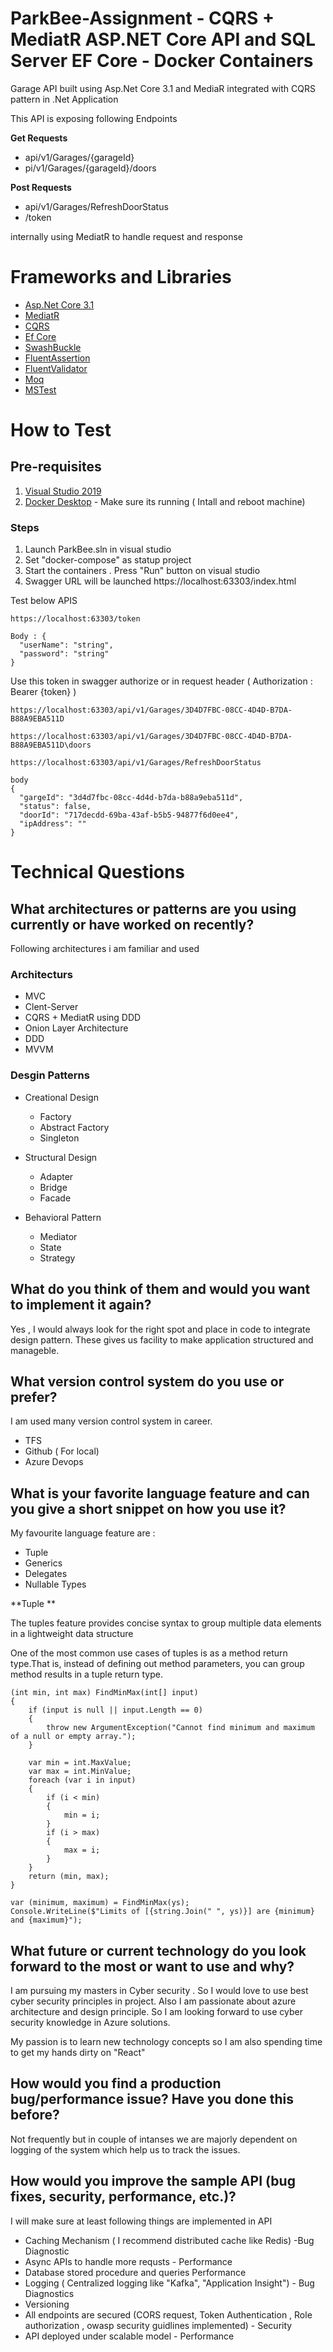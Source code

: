 # ParkBee-Assignment - CQRS + MediatR ASP.NET Core API and SQL Server EF Core - Docker Containers

Garage API built using Asp.Net Core 3.1 and MediaR integrated with CQRS pattern in .Net Application

This API is exposing following Endpoints 

**Get Requests**

- api/v1/Garages/{garageId}
- pi/v1/Garages/{garageId}/doors

**Post Requests**

- api/v1/Garages/RefreshDoorStatus
- /token

internally using MediatR to handle request and response

# Frameworks and Libraries
* [Asp.Net Core 3.1](https://docs.microsoft.com/pt-br/aspnet/core/?view=aspnetcore-3.1 )
* [MediatR](https://github.com/jbogard/MediatR)
* [CQRS](https://docs.microsoft.com/en-us/azure/architecture/patterns/cqrs)
* [Ef Core](https://docs.microsoft.com/en-us/ef/core/)
* [SwashBuckle](https://github.com/domaindrivendev/Swashbuckle.WebApi)
* [FluentAssertion](https://github.com/fluentassertions/fluentassertions)
* [FluentValidator](https://github.com/FluentValidation/FluentValidation)
* [Moq](https://github.com/Moq/moq4/wiki/Quickstart)
* [MSTest](https://docs.microsoft.com/en-us/dotnet/core/testing/unit-testing-with-mstest)

# How to Test

## Pre-requisites

1.  [Visual Studio 2019](https://visualstudio.microsoft.com/downloads/)
2.  [Docker Desktop](https://www.docker.com/products/docker-desktop) - Make sure its running ( Intall and reboot machine)

### Steps

1.  Launch ParkBee.sln in visual studio
2.  Set "docker-compose" as statup project
3.  Start the containers . Press "Run" button on visual studio
4.  Swagger URL will be launched https://localhost:63303/index.html

Test below APIS 

```
https://localhost:63303/token

Body : {
  "userName": "string",
  "password": "string"
}

```

Use this token in swagger authorize or in request header ( Authorization : Bearer {token} )

```
https://localhost:63303/api/v1/Garages/3D4D7FBC-08CC-4D4D-B7DA-B88A9EBA511D

```

```
https://localhost:63303/api/v1/Garages/3D4D7FBC-08CC-4D4D-B7DA-B88A9EBA511D\doors
```

```
https://localhost:63303/api/v1/Garages/RefreshDoorStatus

body
{
  "gargeId": "3d4d7fbc-08cc-4d4d-b7da-b88a9eba511d",
  "status": false,
  "doorId": "717decdd-69ba-43af-b5b5-94877f6d0ee4",
  "ipAddress": ""
}
```

# Technical Questions

## What architectures or patterns are you using currently or have worked on recently?
Following architectures i am familiar and used

### Architecturs

- MVC
- Clent-Server
- CQRS + MediatR using DDD
- Onion Layer Architecture
- DDD
- MVVM

### Desgin Patterns

- Creational Design 
  - Factory
  - Abstract Factory
  - Singleton
  
- Structural Design
  - Adapter
  - Bridge
  - Facade
  
- Behavioral Pattern
  - Mediator
  - State
  - Strategy
 
## What do you think of them and would you want to implement it again?

Yes , I would always look for the right spot and place in code to integrate design pattern. These gives us facility to make application structured and manageble.

## What version control system do you use or prefer?

I am used many version control system in career.

- TFS
- Github ( For local)
- Azure Devops

## What is your favorite language feature and can you give a short snippet on how you use it?

My favourite language feature are : 

- Tuple
- Generics
- Delegates
- Nullable Types

**Tuple ** 

The tuples feature provides concise syntax to group multiple data elements in a lightweight data structure

One of the most common use cases of tuples is as a method return type.That is, instead of defining out method parameters, you can group method results in a tuple return type.

```
(int min, int max) FindMinMax(int[] input)
{
    if (input is null || input.Length == 0)
    {
        throw new ArgumentException("Cannot find minimum and maximum of a null or empty array.");
    }

    var min = int.MaxValue;
    var max = int.MinValue;
    foreach (var i in input)
    {
        if (i < min)
        {
            min = i;
        }
        if (i > max)
        {
            max = i;
        }
    }
    return (min, max);
}

var (minimum, maximum) = FindMinMax(ys);
Console.WriteLine($"Limits of [{string.Join(" ", ys)}] are {minimum} and {maximum}");
```

## What future or current technology do you look forward to the most or want to use and why?

I am pursuing my masters in Cyber security . So I would love to use best cyber security principles in project. Also I am passionate about azure architecture and design principle. So I am looking forward to use cyber security knowledge in Azure solutions.

My passion is to learn new technology concepts so I am also spending time to get my hands dirty on "React"

## How would you find a production bug/performance issue? Have you done this before?

Not frequently but in couple of intanses we are majorly dependent on logging of the system which help us to track the issues.

## How would you improve the sample API (bug fixes, security, performance, etc.)?

I will make sure at least following things are implemented in API

- Caching Mechanism ( I recommend distributed cache like Redis) -Bug Diagnostic
- Async APIs to handle more requsts - Performance
- Database stored procedure and queries  Performance
- Logging ( Centralized logging like "Kafka", "Application Insight") - Bug Diagnostics
- Versioning 
- All endpoints are secured (CORS request, Token Authentication , Role authorization , owasp security guidlines implemented) - Security
- API deployed under scalable model  - Performance
